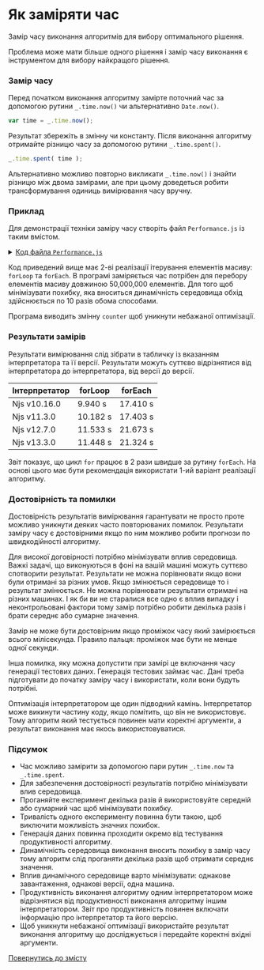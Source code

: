 # Як заміряти час

Замір часу виконання алгоритмів для вибору оптимального рішення.

Проблема може мати більше одного рішення і замір часу виконання є інструментом для вибору найкращого рішення.

### Замір часу

Перед початком виконання алгоритму замірте поточний час за допомогою рутини `_.time.now()` чи альтернативно `Date.now()`.

``` js
var time = _.time.now();
```

Результат збережіть в змінну чи константу. Після виконання алгоритму отримайте різницю часу за допомогою рутини `_.time.spent()`.

```js
_.time.spent( time );
```

Альтернативно можливо повторно викликати `_.time.now()` і знайти різницю між двома замірами, але при цьому доведеться робити трансформування одиниць вимірювання часу вручну.

### Приклад

Для демонстрації техніки заміру часу створіть файл `Performance.js` із таким вмістом.

<details>
<summary><u>Код файла <code>Performance.js</code></u></summary>

``` js
let _ = require( 'wTools' );
let times = 10;
let size = 50000000;
let array = new U8x( size );

var counter = 0;
var time = _.time.now();
for( let i = times ; i > 0; i-- )
var result = forLoop( array, () => counter += 1 );
console.log( `For loop took ${_.time.spent( time )} on Njs ${process.version}` );
console.info( `Output ${counter} to avoid unwanted optimization` );

var counter = 0;
var time = _.time.now();
for( let i = times ; i > 0; i-- )
var result = forEach( array, () => counter += 1 );
console.log( `For each took ${_.time.spent( time )} on Njs ${process.version}` );
console.info( `Output ${counter} to avoid unwanted optimization` );

function forLoop( src, onEach )
{
  for( let k = 0 ; k < src.length ; k++ )
  onEach( src[ k ], k, src );
  return src
}

function forEach( src, onEach )
{
  src.forEach( ( e, k, src ) => onEach( e, k, src ) );
  return src;
}

```

</details>

Код приведений вище має 2-ві реалізації ітерування елементів масиву: `forLoop` та `forEach`. В програмі заміряється час потрібен для перебору елементів масиву довжиною 50,000,000 елементів. Для того щоб мінімізувати похибку, яка вноситься динамічність середовища обхід здійснюється по 10 разів обома способами.

Програма виводить змінну `counter` щоб уникнути небажаної оптимізації.

### Результати замірів

Результати вимірювання слід зібрати в табличку із вказанням інтерпретатора та її версії. Результати можуть суттєво відрізнятися від інтерпретатора до інтерпретатора, від версії до версії.

| Інтерпретатор | forLoop  | forEach  |
|---------------|----------|----------|
| Njs v10.16.0  | 9.940 s  | 17.410 s |
| Njs v11.3.0   | 10.182 s | 17.403 s |
| Njs v12.7.0   | 11.533 s | 21.673 s |
| Njs v13.3.0   | 11.448 s | 21.324 s |
Звіт показує, що цикл `for` працює в 2 рази швидше за рутину `forEach`. На основі цього має бути рекомендація використати 1-ий варіант реалізації алгоритму.

### Достовірність та помилки

Достовірність результатів вимірювання гарантувати не просто проте можливо уникнути деяких часто повторюваних помилок. Результати заміру часу є достовірними якщо по ним можливо робити прогнози по швидкодійності алгоритму.

Для високої договірності потрібно мінімізувати вплив середовища. Важкі задачі, що виконуються в фоні на вашій машині можуть суттєво спотворити результат. Результати не можна порівнювати якщо вони були отримані за різних умов. Якщо змінюється середовище то і результат змінюється. Не можна порівнювати результати отримані на різних машинах. І як би ви не старалися все одно є вплив випадку і неконтрольовані фактори тому замір потрібно робити декілька разів і брати середнє або сумарне значення.

Замір не може бути достовірним якщо проміжок часу який замірюється всього мілісекунда. Правило пальця: проміжок має бути не менше одної секунди.

Інша помилка, яку можна допустити при замірі це включання часу генерації тестових даних. Генерація тестових займає час. Дані треба підготувати до початку заміру часу і використати, коли вони будуть потрібні.

Оптимізація інтерпретатором ще один підводний камінь. Інтерпретатор може викинути частину коду, якщо помітить, що він не використовує. Тому алгоритм який тестується повинен мати коректні аргументи, а результат виконання має якось використовуватися.

### Підсумок

- Час можливо замірити за допомогою пари рутин `_.time.now` та `_.time.spent`.
- Для забезпечення достовірності результатів потрібно мінімізувати влив середовища.
- Проганяйте експеримент декілька разів й використовуйте середній або сумарний час щоб мінімізувати похибку.
- Тривалість одного експерименту повинна бути такою, щоб виключити можливість значних похибок.
- Генерація даних повинна проходити окремо від тестування продуктивності алгоритму.
- Динамічність середовища виконання вносить похибку в замір часу тому алгоритм слід проганяти декілька разів щоб отримати середнє значення.
- Вплив динамічного середовище варто мінімізувати: однакове завантаження, однакові версії, одна машина.
- Продуктивність виконання алгоритму одним інтерпретатором може відрізнятися від продуктивності виконання алгоритму іншим інтерпретатором. Звіт про продуктивність повинен включати інформацію про інтерпретатор та його версію.
- Щоб уникнути небажаної оптимізації використайте результат виконання алгоритму що досліджується і передайте коректні вхідні аргументи.

[Повернутись до змісту](../README.md#Туторіали)
